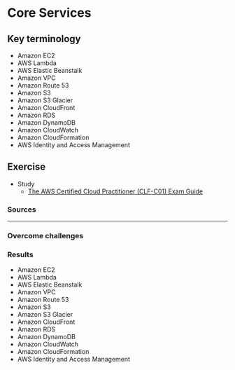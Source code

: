 # Core Services


## Key terminology

- Amazon EC2
- AWS Lambda
- AWS Elastic Beanstalk
- Amazon VPC
- Amazon Route 53
- Amazon S3
- Amazon S3 Glacier
- Amazon CloudFront
- Amazon RDS
- Amazon DynamoDB
- Amazon CloudWatch
- Amazon CloudFormation
- AWS Identity and Access Management

## Exercise

- Study
    - [The AWS Certified Cloud Practitioner (CLF-C01) Exam Guide](https://d1.awsstatic.com/training-and-certification/docs-cloud-practitioner/AWS-Certified-Cloud-Practitioner_Exam-Guide.pdf)



### Sources


****

### Overcome challenges

### Results


- Amazon EC2
- AWS Lambda
- AWS Elastic Beanstalk
- Amazon VPC
- Amazon Route 53
- Amazon S3
- Amazon S3 Glacier
- Amazon CloudFront
- Amazon RDS
- Amazon DynamoDB
- Amazon CloudWatch
- Amazon CloudFormation
- AWS Identity and Access Management

